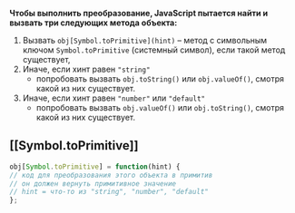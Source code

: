 **Чтобы выполнить преобразование, JavaScript пытается найти и вызвать три следующих метода объекта:**

1. Вызвать `obj[Symbol.toPrimitive](hint)` – метод с символьным ключом `Symbol.toPrimitive` (системный символ), если такой метод существует,
2. Иначе, если хинт равен `"string"`
    - попробовать вызвать `obj.toString()` или `obj.valueOf()`, смотря какой из них существует.
3. Иначе, если хинт равен `"number"` или `"default"`
    - попробовать вызвать `obj.valueOf()` или `obj.toString()`, смотря какой из них существует.


## [[Symbol.toPrimitive]]

```js
obj[Symbol.toPrimitive] = function(hint) { 
// код для преобразования этого объекта в примитив 
// он должен вернуть примитивное значение 
// hint = что-то из "string", "number", "default" 
};
```